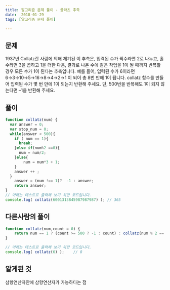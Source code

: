 ```yaml
---
title: 알고리즘 문제 풀이 - 콜라츠 추측
date:  2018-01-29
tags: [알고리즘 문제 풀이]

---
```


## 문제
1937년 Collatz란 사람에 의해 제기된 이 추측은, 입력된 수가 짝수라면 2로 나누고, 홀수라면 3을 곱하고 1을 더한 다음, 결과로 나온 수에 같은 작업을 1이 될 때까지 반복할 경우 모든 수가 1이 된다는 추측입니다. 예를 들어, 입력된 수가 6이라면 6→3→10→5→16→8→4→2→1 이 되어 총 8번 만에 1이 됩니다. collatz 함수를 만들어 입력된 수가 몇 번 만에 1이 되는지 반환해 주세요. 단, 500번을 반복해도 1이 되지 않는다면 –1을 반환해 주세요.

## 풀이

```javascript
function collatz(num) {
  var answer = 0;
  var stop_num = 0;
  while(answer < 500){
    if ( num == 1){
      break;
    }else if(num%2 ==0){
      num = num/2;
    }else{
    	num = num*3 + 1;
    }
    answer ++ ;
  }
    answer = (num !== 1)?  -1 : answer;
    return answer;
}
// 아래는 테스트로 출력해 보기 위한 코드입니다.
console.log( collatz(6001313845987987987) ); // 365
```

## 다른사람의 풀이
```javascript
function collatz(num,count = 0) {
    return num == 1 ? (count >= 500 ? -1 : count) : collatz(num % 2 == 0 ? num / 2 : num * 3 + 1,++count);
}

// 아래는 테스트로 출력해 보기 위한 코드입니다.
console.log( collatz(6) );    // 8
```

## 알게된 것
삼항연산자안에 삼항연산자가 가능하다는 점